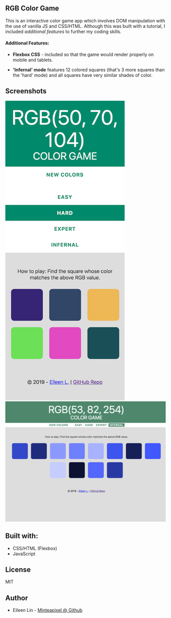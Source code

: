 ## RGB Color Game

This is an interactive color game app which involves DOM manipulation with the use of vanilla JS and CSS/HTML. Although this was built with a tutorial, I included _additional features_ to further my coding skills.

#### Additional Features: 
- __Flexbox CSS__ - included so that the game would render properly on mobile and tablets. 

- __'Infernal' mode__  features 12 colored squares (that's 3 more squares than the 'hard' mode) and all squares have very similar shades of color.

## Screenshots
![hard-mode](https://raw.githubusercontent.com/minteapixel/rgb-game/master/screenshots/hard-mode_rgb-game.png)
![infernal-mode](https://raw.githubusercontent.com/minteapixel/rgb-game/master/screenshots/infernal-mode_rgb-game.png)


## Built with:
- CSS/HTML (Flexbox)
- JavaScript

## License
MIT

## Author
- Eileen Lin - [Minteapixel @ Github](https://github.com/minteapixel)